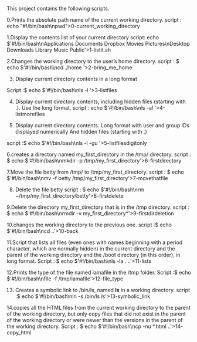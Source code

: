 This project contains the following scripts.

0.Prints the absolute path name of the current working directory.
script : echo "#!/bin/bash\npwd">0-current_working_directory

1.Display the contents list of your current directory
script: echo $'#!/bin/bash\nApplications    Documents   Dropbox Movies Pictures\nDesktop Downloads   Library Music Public'>1-listit.sh

2.Changes the working directory to the user’s home directory.
script : $ echo $'#!/bin/bash\ncd ./home '>2-bring_me_home

3. Display current directory contents in a long format
 
Script :$ echo $'#!/bin/bash\nls -l '>3-listfiles

4. Display current directory contents, including hidden files (starting with .). Use the long format.
script : echo $'#!/bin/bash\nls -al '>4-listmorefiles

5. Display current directory contents.
Long format
with user and group IDs displayed numerically
And hidden files (starting with .)

script :$ echo $'#!/bin/bash\nls -l -gu '>5-listfilesdigitonly

6.creates a directory named my_first_directory in the /tmp/ directory.
script : $ echo $'#!/bin/bash\nmkdir -p /tmp/my_first_directory'>6-firstdirectory

7.Move the file betty from /tmp/ to /tmp/my_first_directory.
script : $ echo $'#!/bin/bash\nmv -f betty /tmp/my_first_directory'>7-movethatfile

8. Delete the file betty
script : $ echo $'#!/bin/bash\nrm ~/tmp/my_first_directory/betty'>8-firstdelete

9.Delete the directory my_first_directory that is in the /tmp directory.
script : $ echo $'#!/bin/bash\nrmdir -v my_first_directory*'>9-firstdirdeletion

10.changes the working directory to the previous one.
script :$ echo $'#!/bin/bash\ncd ..'>10-back

11.Script that lists all files (even ones with names beginning with a period character, which are normally hidden) in the current directory and the parent of the working directory and the /boot directory (in this order), in long format.
Script : $ echo $'#!/bin/bash\nls -la . ..'>11-lists

12.Prints the type of the file named iamafile in the /tmp folder.
Script :$ echo $'#!/bin/bash\nfile -f /tmp/iamafile'>12-file_type

13. Creates a symbolic link to /bin/ls, named __ls__ in a working directory.
script :$ echo $'#!/bin/bash\nIn -s /bin/ls _ls_'>13-symbolic_link
 
14.copies all the HTML files from the current working directory to the parent of the working directory, but only copy files that did not exist in the parent of the working directory or were newer than the versions in the parent of the working directory.
Script : $ echo $'#!/bin/bash\ncp -nu *.html ..'>14-copy_html


